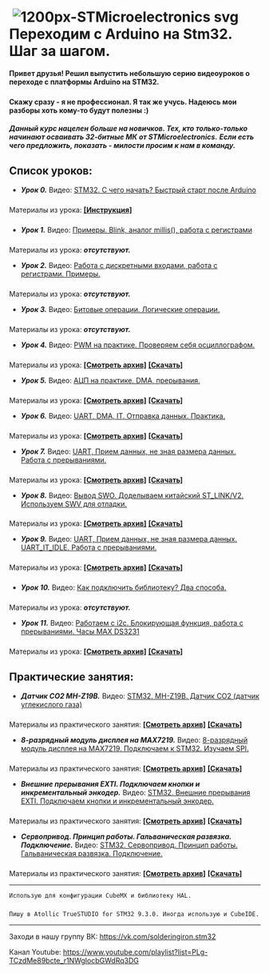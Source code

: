 #  ![1200px-STMicroelectronics svg](https://user-images.githubusercontent.com/68805120/90241814-7886fe80-de34-11ea-99b6-de18303a26fc.png) Переходим с Arduino на Stm32. Шаг за шагом.
**Привет друзья! Решил выпустить небольшую серию видеоуроков о переходе с платформы Arduino на STM32.** 
###
**Скажу сразу - я не профессионал. Я так же учусь. Надеюсь мои разборы хоть кому-то будут полезны :)**
####
***Данный курс нацелен больше на новичков. Тех, кто только-только начинают осваивать 32-битные МК от STMicroelectronics.***
***Если есть чего предложить, показать - милости просим к нам в команду.***
####

## **Список уроков:**

- ***Урок 0.*** Видео: [STM32. C чего начать? Быстрый старт после Arduino](https://youtu.be/kYrOqSpjNe0)
###
Материалы из урока: **[[Инструкция]](https://github.com/Solderingironspb/Lessons-Stm32/blob/Lesson_0/Lesson_0/README.md)**
###
- ***Урок 1.*** Видео: [Примеры. Blink, аналог millis(), работа с регистрами](https://youtu.be/wvOIsZvOJIk)
###
Материалы из урока: ***отсутствуют.*** 
- ***Урок 2.*** Видео: [Работа с дискретными входами, работа с регистрами. Примеры.](https://youtu.be/Ea-gn5RQTlY)
###
Материалы из урока: ***отсутствуют.***
- ***Урок 3.*** Видео: [Битовые операции. Логические операции.](https://youtu.be/ArH_noDTQLE)
###
Материалы из урока: ***отсутствуют.***
- ***Урок 4.*** Видео: [PWM на практике. Проверяем себя осциллографом.](https://youtu.be/ZEdIQvwIpaM)
###
Материалы из урока: **[[Cмотреть архив]](https://github.com/Solderingironspb/Lessons-Stm32/tree/Lesson_4)** **[[Скачать]](https://github.com/Solderingironspb/Lessons-Stm32/archive/Lesson_4.zip)**
- ***Урок 5.*** Видео: [АЦП на практике. DMA, прерывания.](https://youtu.be/4DPMhs-hNMU)
###
Материалы из урока: **[[Cмотреть архив]](https://github.com/Solderingironspb/Lessons-Stm32/tree/Lesson_5)** **[[Скачать]](https://github.com/Solderingironspb/Lessons-Stm32/archive/Lesson_5.zip)**
- ***Урок 6.*** Видео: [UART, DMA, IT. Отправка данных. Практика.](https://youtu.be/9j-9PoBIlkA)
###
Материалы из урока: **[[Cмотреть архив]](https://github.com/Solderingironspb/Lessons-Stm32/tree/Lesson_6)** **[[Скачать]](https://github.com/Solderingironspb/Lessons-Stm32/archive/Lesson_6.zip)**
- ***Урок 7.*** Видео: [UART, Прием данных, не зная размера данных. Работа с прерываниями.](https://youtu.be/8dO7s2SFmyE) 
###
Материалы из урока: **[[Cмотреть архив]](https://github.com/Solderingironspb/Lessons-Stm32/tree/Lesson_7)** **[[Скачать]](https://github.com/Solderingironspb/Lessons-Stm32/archive/Lesson_7.zip)**
- ***Урок 8.*** Видео: [Вывод SWO. Доделываем китайский ST_LINK/V2. Используем SWV для отладки. ](https://youtu.be/NYWTS3dhKJM) 
###
Материалы из урока: **[[Cмотреть архив]](https://github.com/Solderingironspb/Lessons-Stm32/tree/Lesson_8)** **[[Скачать]](https://github.com/Solderingironspb/Lessons-Stm32/archive/Lesson_8.zip)**
- ***Урок 9.*** Видео: [UART, Прием данных, не зная размера данных. UART_IT_IDLE. Работа с прерываниями.](https://youtu.be/2qkGNR6aKGY) 
###
Материалы из урока: **[[Cмотреть архив]](https://github.com/Solderingironspb/Lessons-Stm32/tree/Lesson_9)** **[[Скачать]](https://github.com/Solderingironspb/Lessons-Stm32/archive/Lesson_9.zip)**
###
- ***Урок 10.*** Видео: [Как подключить библиотеку? Два способа.](https://youtu.be/WpP4w0iYOY4) 
###
Материалы из урока: ***отсутствуют.*** 
- ***Урок 11.*** Видео: [Работаем с i2c. Блокирующая функция, работа с прерываниями. Часы MAX DS3231](https://youtu.be/Lx17QUAI1yU) 
###
Материалы из урока: **[[Cмотреть архив]](https://github.com/Solderingironspb/Lessons-Stm32/tree/Lesson_11)** **[[Скачать]](https://github.com/Solderingironspb/Lessons-Stm32/archive/Lesson_11.zip)**
###
## **Практические занятия:**
- ***Датчик CO2 MH-Z19B.*** Видео: [STM32. MH-Z19B. Датчик CO2 (датчик углекислого газа)](https://youtu.be/N8lKoYhOuvM)
###
Материалы из практического занятия: **[[Cмотреть архив]](https://github.com/Solderingironspb/Lessons-Stm32/tree/MH-Z19B)** **[[Скачать]](https://github.com/Solderingironspb/Lessons-Stm32/archive/MH-Z19B.zip)**
- ***8-разрядный модуль дисплея на MAX7219.*** Видео: [8-разрядный модуль дисплея на MAX7219. Подключаем к STM32. Изучаем SPI.](https://youtu.be/BonEEaQX8vg)
###
Материалы из практического занятия: **[[Cмотреть архив]](https://github.com/Solderingironspb/Lessons-Stm32/tree/MAX7219)** **[[Скачать]](https://github.com/Solderingironspb/Lessons-Stm32/archive/MAX7219.zip)**
- ***Внешние прерывания EXTI. Подключаем кнопки и инкрементальный энкодер.*** Видео: [STM32. Внешние прерывания EXTI. Подключаем кнопки и инкрементальный энкодер.](https://youtu.be/zRNqnhbXJlw)
###
Материалы из практического занятия: **[[Cмотреть архив]](https://github.com/Solderingironspb/Lessons-Stm32/tree/STM32_EXTI)** **[[Скачать]](https://github.com/Solderingironspb/Lessons-Stm32/archive/STM32_EXTI.zip)**
- ***Сервопривод. Принцип работы. Гальваническая развязка. Подключение.*** Видео: [STM32. Сервопривод. Принцип работы. Гальваническая развязка. Подключение.](https://youtu.be/qiOir58Yiwc)
###
Материалы из практического занятия: **[[Cмотреть архив]](https://github.com/Solderingironspb/Lessons-Stm32/tree/Servo)** **[[Скачать]](https://github.com/Solderingironspb/Lessons-Stm32/archive/Servo.zip)**
***
``` Использую для конфигурации CubeMX и библиотеку HAL. ```
#####
``` Пишу в Atollic TrueSTUDIO for STM32 9.3.0. Иногда использую и CubeIDE. ```
***

Заходи в нашу группу ВК: https://vk.com/solderingiron.stm32

Канал Youtube: https://www.youtube.com/playlist?list=PLg-TCzdMe89bcte_r1NWgIocbGWdRq3DG

